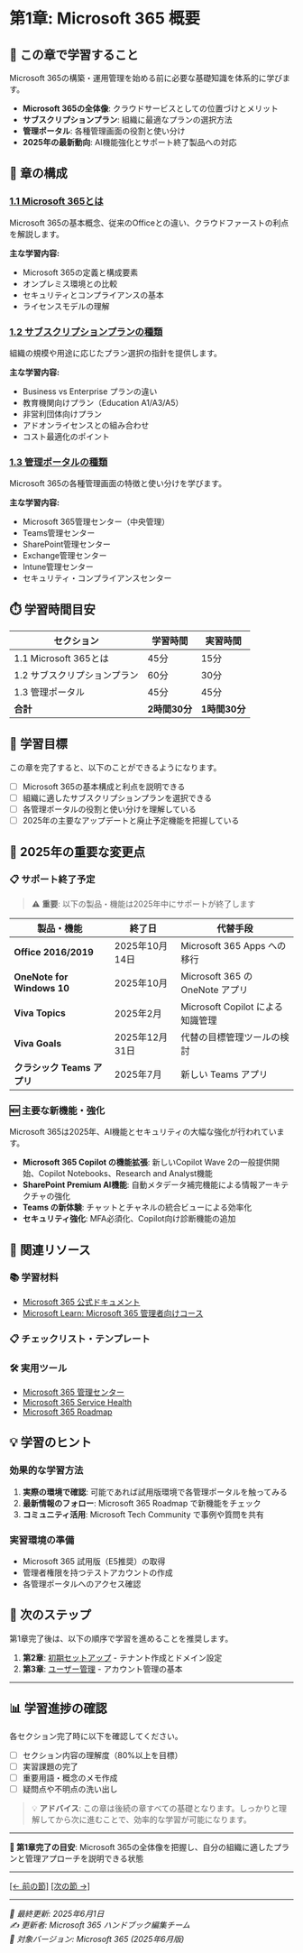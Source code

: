 # 第1章: Microsoft 365 概要

<!---
**目的**: Microsoft 365の全体像を理解し、管理の基礎知識を習得する  
**対象者**: システムインテグレーター、教育機関IT管理者、企業IT管理者  
**難易度**: ★☆☆  
**学習時間**: 約2-3時間  
**最終更新**: 2025年6月1日  

--->

## 📖 この章で学習すること

Microsoft 365の構築・運用管理を始める前に必要な基礎知識を体系的に学びます。

- **Microsoft 365の全体像**: クラウドサービスとしての位置づけとメリット
- **サブスクリプションプラン**: 組織に最適なプランの選択方法
- **管理ポータル**: 各種管理画面の役割と使い分け
- **2025年の最新動向**: AI機能強化とサポート終了製品への対応

## 📑 章の構成

### [1.1 Microsoft 365とは](01-01-m365_what_is.md)
Microsoft 365の基本概念、従来のOfficeとの違い、クラウドファーストの利点を解説します。

**主な学習内容:**
- Microsoft 365の定義と構成要素
- オンプレミス環境との比較
- セキュリティとコンプライアンスの基本
- ライセンスモデルの理解

### [1.2 サブスクリプションプランの種類](01-02-m365_subscription_plans.md)
組織の規模や用途に応じたプラン選択の指針を提供します。

**主な学習内容:**
- Business vs Enterprise プランの違い
- 教育機関向けプラン（Education A1/A3/A5）
- 非営利団体向けプラン
- アドオンライセンスとの組み合わせ
- コスト最適化のポイント

### [1.3 管理ポータルの種類](01-03-admin_portals.md)
Microsoft 365の各種管理画面の特徴と使い分けを学びます。

**主な学習内容:**
- Microsoft 365管理センター（中央管理）
- Teams管理センター
- SharePoint管理センター
- Exchange管理センター
- Intune管理センター
- セキュリティ・コンプライアンスセンター

## ⏱️ 学習時間目安

| セクション | 学習時間 | 実習時間 |
|------------|----------|----------|
| 1.1 Microsoft 365とは | 45分 | 15分 |
| 1.2 サブスクリプションプラン | 60分 | 30分 |
| 1.3 管理ポータル | 45分 | 45分 |
| **合計** | **2時間30分** | **1時間30分** |

## 🎯 学習目標

この章を完了すると、以下のことができるようになります。

- [ ] Microsoft 365の基本構成と利点を説明できる
- [ ] 組織に適したサブスクリプションプランを選択できる
- [ ] 各管理ポータルの役割と使い分けを理解している
- [ ] 2025年の主要なアップデートと廃止予定機能を把握している

## 🚨 2025年の重要な変更点

### 📋 サポート終了予定

> ⚠️ **重要**: 以下の製品・機能は2025年中にサポートが終了します

| 製品・機能 | 終了日 | 代替手段 |
|------------|--------|----------|
| **Office 2016/2019** | 2025年10月14日 | Microsoft 365 Apps への移行 |
| **OneNote for Windows 10** | 2025年10月 | Microsoft 365 の OneNote アプリ |
| **Viva Topics** | 2025年2月 | Microsoft Copilot による知識管理 |
| **Viva Goals** | 2025年12月31日 | 代替の目標管理ツールの検討 |
| **クラシック Teams アプリ** | 2025年7月 | 新しい Teams アプリ |

### 🆕 主要な新機能・強化

Microsoft 365は2025年、AI機能とセキュリティの大幅な強化が行われています。

- **Microsoft 365 Copilot の機能拡張**: 新しいCopilot Wave 2の一般提供開始、Copilot Notebooks、Research and Analyst機能
- **SharePoint Premium AI機能**: 自動メタデータ補完機能による情報アーキテクチャの強化
- **Teams の新体験**: チャットとチャネルの統合ビューによる効率化
- **セキュリティ強化**: MFA必須化、Copilot向け診断機能の追加

## 🔗 関連リソース

### 📚 学習材料
- [Microsoft 365 公式ドキュメント](https://docs.microsoft.com/microsoft-365/)
- [Microsoft Learn: Microsoft 365 管理者向けコース](https://docs.microsoft.com/learn/browse/?products=m365)
<!-- PowerShellコマンド集リンクは未実装 -->
<!-- - [PowerShellコマンド集](../../appendices/powershell-commands.md) -->

### 📋 チェックリスト・テンプレート
<!-- 以下のリンクは未実装 -->
<!-- - [導入前評価チェックリスト](../../appendices/checklists/deployment-checklist.md) -->
<!-- - [ライセンス計画テンプレート](../../appendices/templates/license-planning-template.md) -->
<!-- - [セキュリティ基本設定チェックリスト](../../appendices/checklists/security-checklist.md) -->

### 🛠️ 実用ツール
- [Microsoft 365 管理センター](https://admin.microsoft.com)
- [Microsoft 365 Service Health](https://admin.microsoft.com/Adminportal/Home#/servicehealth)
- [Microsoft 365 Roadmap](https://www.microsoft.com/microsoft-365/roadmap)

## 💡 学習のヒント

### 効果的な学習方法
1. **実際の環境で確認**: 可能であれば試用版環境で各管理ポータルを触ってみる
2. **最新情報のフォロー**: Microsoft 365 Roadmap で新機能をチェック
3. **コミュニティ活用**: Microsoft Tech Community で事例や質問を共有

### 実習環境の準備
- Microsoft 365 試用版（E5推奨）の取得
- 管理者権限を持つテストアカウントの作成
- 各管理ポータルへのアクセス確認

## 🔄 次のステップ

第1章完了後は、以下の順序で学習を進めることを推奨します。

1. **第2章**: [初期セットアップ](../02-initial-setup/02-00-m365_initial_setup_readme.md) - テナント作成とドメイン設定
2. **第3章**: [ユーザー管理](../03-user-management/03-00-m365_user_management.md) - アカウント管理の基本
<!-- 以下のリンクは未実装 -->
<!-- 3. **第4章**: [ライセンス管理](../04-license-management/README.md) - 効率的なライセンス運用 -->

---

## 📊 学習進捗の確認

各セクション完了時に以下を確認してください。

- [ ] セクション内容の理解度（80%以上を目標）
- [ ] 実習課題の完了
- [ ] 重要用語・概念のメモ作成
- [ ] 疑問点や不明点の洗い出し

> 💡 **アドバイス**: この章は後続の章すべての基礎となります。しっかりと理解してから次に進むことで、効率的な学習が可能になります。

---

**🏁 第1章完了の目安**: Microsoft 365の全体像を把握し、自分の組織に適したプランと管理アプローチを説明できる状態

---

[[← 前の節]](00-m365_overview_readme.md) [[次の節 →]](01-01-m365_what_is.md)

---

*📅 最終更新: 2025年6月1日*  
*✍️ 更新者: Microsoft 365 ハンドブック編集チーム*  
*📖 対象バージョン: Microsoft 365 (2025年6月版)*